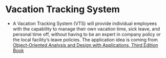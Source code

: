 # Vacation Tracking System
- A Vacation Tracking System (VTS) will provide individual employees with the capability to manage their own vacation time, sick leave, and personal time off, without having to be an expert in company policy or the local facility’s leave policies. The application idea is coming from [Object-Oriented Analysis and Design with Applications, Third Edition Book](https://www.oreilly.com/library/view/object-oriented-analysis-and/9780201895513/)

